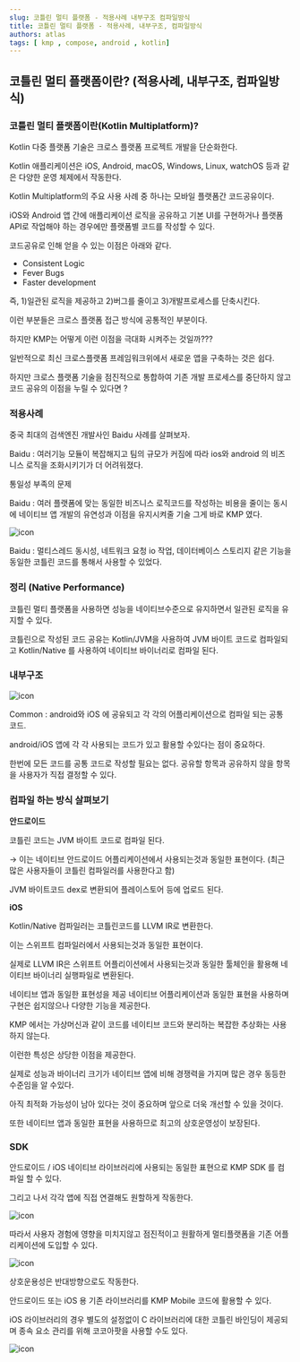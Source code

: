 ```yaml
---
slug: 코틀린 멀티 플랫폼 - 적용사례 내부구조 컴파일방식
title: 코틀린 멀티 플랫폼 - 적용사례, 내부구조, 컴파일방식
authors: atlas
tags: [ kmp , compose, android , kotlin]
---
```


## 코틀린 멀티 플랫폼이란? (적용사례, 내부구조, 컴파일방식)

### 코틀린 멀티 플랫폼이란(Kotlin Multiplatform)?
 
Kotlin 다중 플랫폼 기술은 크로스 플랫폼 프로젝트 개발을 단순화한다. 

Kotlin 애플리케이션은 iOS, Android, macOS, Windows, Linux, watchOS 등과 같은 다양한 운영 체제에서 작동한다.

Kotlin Multiplatform의 주요 사용 사례 중 하나는 모바일 플랫폼간 코드공유이다.

iOS와 Android 앱 간에 애플리케이션 로직을 공유하고 기본 UI를 구현하거나 플랫폼 API로 작업해야 하는 경우에만 플랫폼별 코드를 작성할 수 있다.

 

코드공유로 인해  얻을 수 있는 이점은 아래와 같다. 

- Consistent Logic
- Fever Bugs 
- Faster development 

즉, 
1)일관된 로직을 제공하고 
2)버그를 줄이고 3)개발프로세스를 단축시킨다. 

 

이런 부분들은 크로스 플랫폼 접근 방식에 공통적인 부분이다.

하지만 KMP는 어떻게 이런 이점을 극대화 시켜주는 것일까??? 

 

일반적으로 최신 크로스플랫폼 프레임워크위에서 새로운 앱을 구축하는 것은 쉽다.

하지만 크로스 플랫폼 기술을 점진적으로 통합하여 기존 개발 프로세스를 중단하지 않고 코드 공유의 이점을 누릴 수 있다면 ? 

 

### 적용사례
중국 최대의 검색엔진 개발사인 Baidu 사례를 살펴보자.

Baidu : 여러기능 모듈이 복잡해지고 팀의 규모가 커짐에 따라 ios와 android 의 비즈니스 로직을 조화시키기가 더 어려워졌다.

 

통일성 부족의 문제 

Baidu :  여러 플랫폼에 맞는 동일한 비즈니스 로직코드를 작성하는 비용을 줄이는 동시에 네이티브 앱 개발의 유연성과 이점을 유지시켜줄 기술 그게 바로 KMP 였다.

![icon](./image01.png)


Baidu : 멀티스레드 동시성, 네트워크 요청 io 작업, 데이터베이스 스토리지 같은 기능을 동일한 코틀린 코드를 통해서 사용할 수 있었다.



### 정리 (Native Performance)

코틀린 멀티 플랫폼을 사용하면 성능을 네이티브수준으로 유지하면서 일관된 로직을 유지할 수 있다.

코틀린으로 작성된 코드 공유는 Kotlin/JVM을 사용하여 JVM 바이트 코드로 컴파일되고 Kotlin/Native 를 사용하여 네이티브 바이너리로 컴파일 된다.


### 내부구조

![icon](./image02.png)

Common
:  android와 iOS 에 공유되고 각 각의 어플리케이션으로 컴파일 되는 공통 코드.

android/iOS 앱에 각 각 사용되는 코드가 있고 활용할 수있다는 점이 중요하다.

한번에 모든 코드를 공통 코드로 작성할 필요는 없다. 공유할 항목과 공유하지 않을 항목을 사용자가 직접 결정할 수 있다.



### 컴파일 하는 방식 살펴보기
**안드로이드**

코틀린 코드는 JVM 바이트 코드로 컴파일 된다.

→ 이는 네이티브 안드로이드 어플리케이션에서 사용되는것과 동일한 표현이다. (최근 많은 사용자들이 코틀린 컴파일러를 사용한다고 함)

JVM 바이트코드 dex로 변환되어 플레이스토어 등에 업로드 된다. 

 
**iOS**

Kotlin/Native 컴파일러는 코틀린코드를 LLVM IR로 변환한다.

이는 스위프트 컴파일러에서 사용되는것과 동일한 표현이다.

실제로 LLVM IR은 스위프트 어플리이션에서 사용되는것과 동일한 툴체인을 활용해 네이티브 바이너리 실행파일로 변환된다.

 

네이티브 앱과 동일한 표현성을 제공
네이티브 어플리케이션과 동일한 표현을 사용하며 구현은 쉽지않으나 다양한 기능을 제공한다.

KMP 에서는 가상머신과 같이 코드를 네이티브 코드와 분리하는 복잡한 추상화는 사용하지 않는다.

 

이런한 특성은 상당한 이점을 제공한다.

실제로 성능과 바이너리 크기가 네이티브 앱에 비해 경쟁력을 가지며 많은 경우 동등한 수준임을 알 수있다.

아직 최적화 가능성이 남아 있다는 것이 중요하며 앞으로 더욱 개선할 수 있을 것이다.

또한 네이티브 앱과 동일한 표현을 사용하므로 최고의 상호운영성이 보장된다.

 

### SDK
안드로이드 / iOS 네이티브 라이브러리에 사용되는 동일한 표현으로 KMP SDK 를 컴파일 할 수 있다.

그리고 나서 각각 앱에 직접 연결해도 원할하게 작동한다.

![icon](./image03.png)

따라서 사용자 경험에 영향을 미치지않고 점진적이고 원활하게 멀티플랫폼을 기존 어플리케이션에 도입할 수 있다.


![icon](./image04.png)

상호운용성은 반대방향으로도 작동한다. 

안드로이드 또는 iOS 용 기존 라이브러리를 KMP Mobile 코드에 활용할 수 있다.

iOS 라이브러리의 경우 별도의 설정없이 C 라이브러리에 대한 코틀린 바인딩이 제공되며 종속 요소 관리를 위해 코코아팟을 사용할 수도 있다.


![icon](./image05.png)


